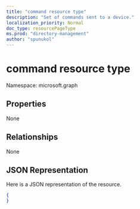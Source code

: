 ```yaml
---
title: "command resource type"
description: "Set of commands sent to a device."
localization_priority: Normal
doc_type: resourcePageType
ms.prod: "directory-management"
author: "spunukol"
---
```


# command resource type

Namespace: microsoft.graph

## Properties
None

## Relationships
None
## JSON Representation
Here is a JSON representation of the resource.
<!--{
  "blockType": "resource",
  "@odata.type": "microsoft.graph.command"
}-->
``` json
{
}
```





